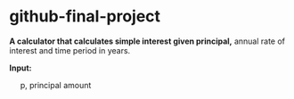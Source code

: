 # github-final-project

**A calculator that calculates simple interest given principal,** annual rate of interest and time period in years.  

**Input:**  

  &nbsp; &nbsp; &nbsp;p, principal amount
